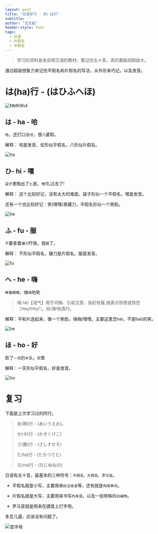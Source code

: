 ```yaml
---
layout: post
title: "日语学习 - 05 は行"
subtitle: ''
author: "叉叉敌"
header-style: text
tags:
  - 日语
  - 片假名
  - 平假名
---
```




> 学习的资料是来自明王道的教材，要记住五十音，真的要脑洞超级大。


通过超级想象力来记住平假名和片假名的写法，从外形来巧记，以及发音。


# は(ha)行 - (はひふへほ)

![NMK9h4](https://gitee.com/chasays/mdPic/raw/master/uPic/NMK9h4.png)


## は - ha - 哈

 `哈`，还打口水`仗`，很`八`婆耶。

解释： 哈是发音，仗形似平假名，八形似片假名。

![ha](https://gitee.com/chasays/mdPic/raw/master/uPic/ngPwYZ.png)

## ひ- hi - 嘿


`袋子`里掏出了`匕`首，`嘿`!扎过去了!


解释： 这个比较好记，没有太大的难度。袋子形似一个平假名，嘿是发音。

还有一个也比较好记：笑(嘿嘿)里藏刀，平假名形似一个笑脸。

![he](https://gitee.com/chasays/mdPic/raw/master/uPic/EjD3k9.png)
## ふ  - fu - 服

`不`要拿着`镰刀`吓我，我`服`了。

解释： 不形似平假名，镰刀是片假名，服是发音。

![fu](https://gitee.com/chasays/mdPic/raw/master/uPic/WPq0zq.png)

## へ - he - 嗨

`眯着眼睛`，嗨`嗨`地笑

>嗨 hēi【语气】用于问候、引起注意、驱赶牲畜,或表示惊奇或惊恐〖Hey!Hhy!〗。如:嗨!他真行。

解释：平和片连起来，像一个笑脸，嗨嗨(嘿嘿，主要这里念hei，不是hai)的笑。


![he](https://gitee.com/chasays/mdPic/raw/master/uPic/yV8t6R.png)
## ほ - ho - 好

砍了`一天`的`木`头，`好`累

解释：一天形似平假名，好是发音。


![ho](https://gitee.com/chasays/mdPic/raw/master/uPic/OYjeBX.png)

# 复习

下面是上次学习过的阿行。

> あ(啊)行 - (あいうえお)。
>
> か(卡)行 - (かきくけこ)
>
> さ(撒)行 - (さしすせそ)
>
> た(ta)行 - (たちつてと)
>
> な(na)行 - (なにぬねの)

日语有五十音，最基本的三种符号：`平假名、片假名、罗马音`。

- 平假名就是小写，主要用来`标注发音`等，还有就是`构成单词`。

- 片假名就是大写，主要用来书写`外来语`，以及一些特殊的`动植物`。

- 罗马音就是用来在键盘上打字用。

多念几遍，应该没有问题了。

![首字母](https://gitee.com/chasays/mdPic/raw/master/uPic/lFDBT4.png)




